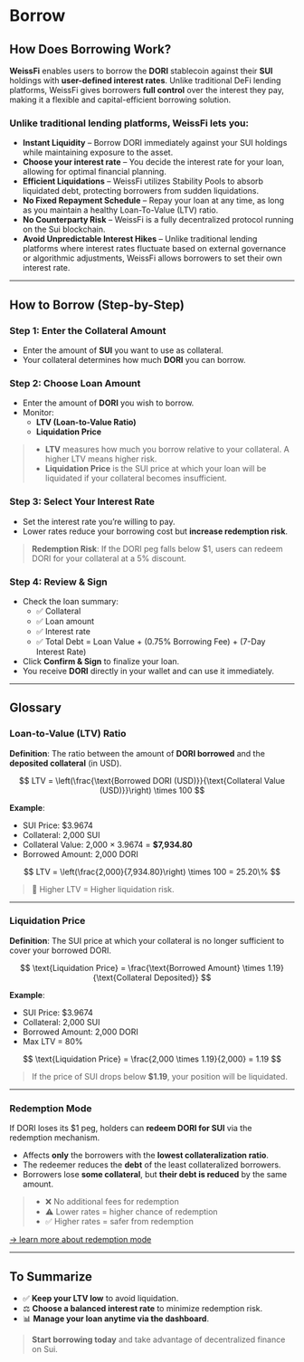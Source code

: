 # Borrow

## How Does Borrowing Work?

**WeissFi** enables users to borrow the **DORI** stablecoin against their **SUI** holdings with **user-defined interest rates**. Unlike traditional DeFi lending platforms, WeissFi gives borrowers **full control** over the interest they pay, making it a flexible and capital-efficient borrowing solution.

### Unlike traditional lending platforms, WeissFi lets you:

- **Instant Liquidity** – Borrow DORI immediately against your SUI holdings while maintaining exposure to the asset.
- **Choose your interest rate** – You decide the interest rate for your loan, allowing for optimal financial planning.
- **Efficient Liquidations** – WeissFi utilizes Stability Pools to absorb liquidated debt, protecting borrowers from sudden liquidations.
- **No Fixed Repayment Schedule** – Repay your loan at any time, as long as you maintain a healthy Loan-To-Value (LTV) ratio.
- **No Counterparty Risk** – WeissFi is a fully decentralized protocol running on the Sui blockchain.
- **Avoid Unpredictable Interest Hikes** – Unlike traditional lending platforms where interest rates fluctuate based on external governance or algorithmic adjustments, WeissFi allows borrowers to set their own interest rate.

---

## How to Borrow (Step-by-Step)

### Step 1: Enter the Collateral Amount

- Enter the amount of **SUI** you want to use as collateral.
- Your collateral determines how much **DORI** you can borrow.

### Step 2: Choose Loan Amount

- Enter the amount of **DORI** you wish to borrow.
- Monitor:
  - **LTV (Loan-to-Value Ratio)**
  - **Liquidation Price**

> - **LTV** measures how much you borrow relative to your collateral. A higher LTV means higher risk.  
> - **Liquidation Price** is the SUI price at which your loan will be liquidated if your collateral becomes insufficient.

### Step 3: Select Your Interest Rate

- Set the interest rate you’re willing to pay.
- Lower rates reduce your borrowing cost but **increase redemption risk**.

> **Redemption Risk**: If the DORI peg falls below $1, users can redeem DORI for your collateral at a 5% discount.

### Step 4: Review & Sign

- Check the loan summary:
  - ✅ Collateral
  - ✅ Loan amount
  - ✅ Interest rate
  - ✅ Total Debt = Loan Value + (0.75% Borrowing Fee) + (7-Day Interest Rate)
- Click **Confirm & Sign** to finalize your loan.
- You receive **DORI** directly in your wallet and can use it immediately.

---

## Glossary

### Loan-to-Value (LTV) Ratio

**Definition**: The ratio between the amount of **DORI borrowed** and the **deposited collateral** (in USD).

$$
LTV = \left(\frac{\text{Borrowed DORI (USD)}}{\text{Collateral Value (USD)}}\right) \times 100
$$

**Example**:

- SUI Price: $3.9674  
- Collateral: 2,000 SUI  
- Collateral Value: 2,000 × 3.9674 = **$7,934.80**  
- Borrowed Amount: 2,000 DORI

$$
LTV = \left(\frac{2,000}{7,934.80}\right) \times 100 = 25.20\%
$$

> 🔺 Higher LTV = Higher liquidation risk.

---

### Liquidation Price

**Definition**: The SUI price at which your collateral is no longer sufficient to cover your borrowed DORI.

$$
\text{Liquidation Price} = \frac{\text{Borrowed Amount} \times 1.19}{\text{Collateral Deposited}}
$$

**Example**:

- SUI Price: $3.9674  
- Collateral: 2,000 SUI  
- Borrowed Amount: 2,000 DORI  
- Max LTV = 80%

$$
\text{Liquidation Price} = \frac{2,000 \times 1.19}{2,000} = 1.19
$$

> If the price of SUI drops below **$1.19**, your position will be liquidated.

---

### Redemption Mode 

If DORI loses its $1 peg, holders can **redeem DORI for SUI** via the redemption mechanism.

- Affects **only** the borrowers with the **lowest collateralization ratio**.
- The redeemer reduces the **debt** of the least collateralized borrowers.
- Borrowers lose **some collateral**, but **their debt is reduced** by the same amount.

> - ❌ No additional fees for redemption  
> - ⚠️ Lower rates = higher chance of redemption  
> - ✅ Higher rates = safer from redemption

[→ learn more about redemption mode](/docs/redemption)

---

## To Summarize

- ✅ **Keep your LTV low** to avoid liquidation.  
- ⚖️ **Choose a balanced interest rate** to minimize redemption risk.  
- 📊 **Manage your loan anytime via the dashboard**.

> **Start borrowing today** and take advantage of decentralized finance on Sui.
